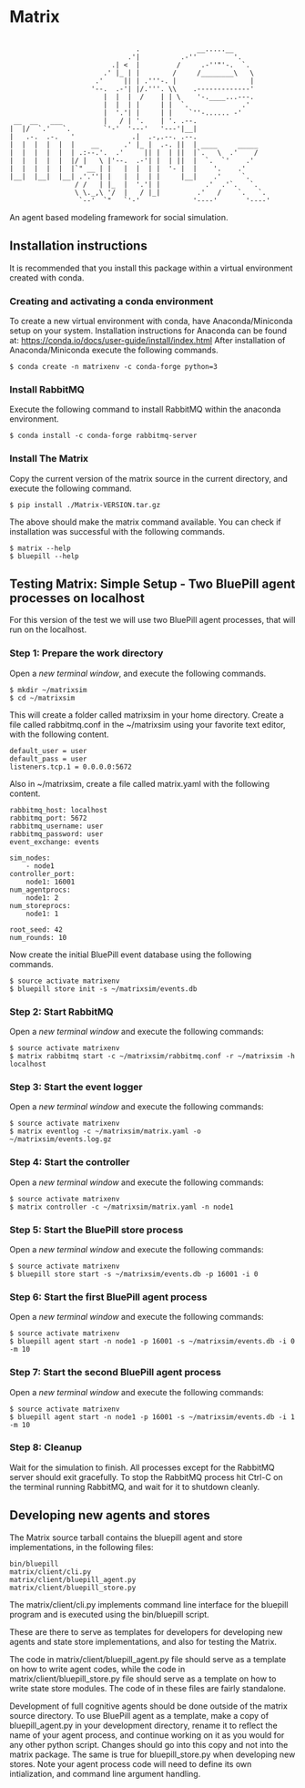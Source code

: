 # Matrix
```

                               .              __.....__
                             .'|          .-''         '.
                         .| <  |         /     .-''"'-.  `.
                       .' |_ | |        /     /________\   \
                     .'     || | .'''-. |                  |
                    '--.  .-'| |/.'''. \\    .-------------'
                       |  |  |  /    | | \    '-.____...---.
                       |  |  | |     | |  `.             .'
                       |  '.'| |     | |    `''-...... -'
 __  __   ___          |   / | '.    | '. .--.
|  |/  `.'   `.        `'-'  '---'   '---'|__|
|   .-.  .-.   '              .|  .-,.--. .--.
|  |  |  |  |  |    __      .' |_ |  .-. ||  | ____     _____
|  |  |  |  |  | .:--.'.  .'     || |  | ||  |`.   \  .'    /
|  |  |  |  |  |/ |   \ |'--.  .-'| |  | ||  |  `.  `'    .'
|  |  |  |  |  |`" __ | |   |  |  | |  '- |  |    '.    .'
|__|  |__|  |__| .'.''| |   |  |  | |     |__|    .'     `.
                / /   | |_  |  '.'| |           .'  .'`.   `.
                \ \._,\ '/  |   / |_|         .'   /    `.   `.
                 `--'  `"   `'-'             '----'       '----'
```

An agent based modeling framework for social simulation.

## Installation instructions

It is recommended that you install this package
within a virtual environment
created with conda.

### Creating and activating a conda environment

To create a new virtual environment with conda,
have Anaconda/Miniconda setup on your system.
Installation instructions for Anaconda can be found at:
https://conda.io/docs/user-guide/install/index.html
After installation of Anaconda/Miniconda
execute the following commands.

```
$ conda create -n matrixenv -c conda-forge python=3
```

### Install RabbitMQ

Execute the following command to install RabbitMQ
within the anaconda environment.

```
$ conda install -c conda-forge rabbitmq-server
```

### Install The Matrix

Copy the current version of the matrix source in the current directory,
and execute the following command.

```
$ pip install ./Matrix-VERSION.tar.gz
```

The above should make the matrix command available.
You can check if installation was successful with the following commands.

```
$ matrix --help
$ bluepill --help
```

## Testing Matrix: Simple Setup - Two BluePill agent processes on localhost

For this version of the test we will use two BluePill agent processes,
that will run on the localhost.

### Step 1: Prepare the work directory

Open a *new terminal window*, and execute the following commands.

```
$ mkdir ~/matrixsim
$ cd ~/matrixsim
```

This will create a folder called matrixsim in your home directory.
Create a file called rabbitmq.conf in the ~/matrixsim using your
favorite text editor, with the following content.

```
default_user = user
default_pass = user
listeners.tcp.1 = 0.0.0.0:5672
```

Also in ~/matrixsim, create a file called matrix.yaml
with the following content.

```
rabbitmq_host: localhost
rabbitmq_port: 5672
rabbitmq_username: user
rabbitmq_password: user
event_exchange: events

sim_nodes:
    - node1
controller_port:
    node1: 16001
num_agentprocs:
    node1: 2
num_storeprocs:
    node1: 1

root_seed: 42
num_rounds: 10
```

Now create the initial BluePill event database using
the following commands.

```
$ source activate matrixenv
$ bluepill store init -s ~/matrixsim/events.db
```

### Step 2: Start RabbitMQ

Open a *new terminal window* and execute the following commands:

```
$ source activate matrixenv
$ matrix rabbitmq start -c ~/matrixsim/rabbitmq.conf -r ~/matrixsim -h localhost
```

### Step 3: Start the event logger

Open a *new terminal window* and execute the following commands:

```
$ source activate matrixenv
$ matrix eventlog -c ~/matrixsim/matrix.yaml -o ~/matrixsim/events.log.gz
```

### Step 4: Start the controller

Open a *new terminal window* and execute the following commands:

```
$ source activate matrixenv
$ matrix controller -c ~/matrixsim/matrix.yaml -n node1
```

### Step 5: Start the BluePill store process

Open a *new terminal window* and execute the following commands:

```
$ source activate matrixenv
$ bluepill store start -s ~/matrixsim/events.db -p 16001 -i 0
```

### Step 6: Start the first BluePill agent process

Open a *new terminal window* and execute the following commands:

```
$ source activate matrixenv
$ bluepill agent start -n node1 -p 16001 -s ~/matrixsim/events.db -i 0 -m 10
```

### Step 7: Start the second BluePill agent process

Open a *new terminal window* and execute the following commands:

```
$ source activate matrixenv
$ bluepill agent start -n node1 -p 16001 -s ~/matrixsim/events.db -i 1 -m 10
```

### Step 8: Cleanup

Wait for the simulation to finish.
All processes except for the RabbitMQ server should exit gracefully.
To stop the RabbitMQ process hit Ctrl-C on the terminal
running RabbitMQ, and wait for it to shutdown cleanly.

## Developing new agents and stores

The Matrix source tarball contains
the bluepill agent and store implementations,
in the following files:
```
bin/bluepill
matrix/client/cli.py
matrix/client/bluepill_agent.py
matrix/client/bluepill_store.py
```

The matrix/client/cli.py implements command line interface
for the bluepill program
and is executed using the bin/bluepill script.

These are there to serve as templates for developers
for developing new agents and state store implementations,
and also for testing the Matrix.

The code in matrix/client/bluepill_agent.py file should serve as a template
on how to write agent codes,
while the code in matrix/client/bluepill_store.py file should serve as a template
on how to write state store modules.
The code of in these files are fairly standalone.

Development of full cognitive agents should be done
outside of the matrix source directory.
To use BluePill agent as a template,
make a copy of bluepill_agent.py in your development directory,
rename it to reflect the name of your agent process,
and continue working on it as you would for any other python script.
Changes should go into this copy and not into the matrix package.
The same is true for bluepill_store.py when developing new stores.
Note your agent process code will need to define its own intialization,
and command line argument handling.
